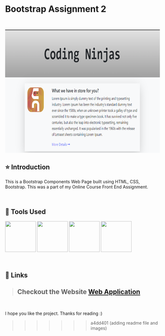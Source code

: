 # Bootstrap Assignment 2

<br/>
<p align="center">
    <img height="400" width="800" src="Image/Front Page.png">
</p>

## ⭐ Introduction

This is a Bootstrap Components Web Page built using HTML, CSS, Bootstrap. This was a part of my Online Course Front End Assignment.

   <br/>

## 🔨 Tools Used

<p align="justify">
    <img height="100" width="100" src="https://github.com/murthyrsugnana/bootstrap-assignment-2/tree/main/Image/HTML5.png">
    <img height="100" width="100" src="https://github.com/murthyrsugnana/bootstrap-assignment-2/tree/main/Image/CSS.png">
    <img height="100" width="100" src="https://github.com/murthyrsugnana/bootstrap-assignment-2/tree/main/Image/bootstrap.png">
    <img height="100" width="100" src="https://github.com/murthyrsugnana/bootstrap-assignment-2/tree/main/Image/vscode.png">
</p>

<br/>

## 🔗 Links

> ## Checkout the Website [Web Application](https://murthyrsugnana.github.io/bootstrap-assignment-2/)

 <br/>

I hope you like the project. Thanks for reading :)
>>>>>>> a4dd401 (adding readme file and images)
